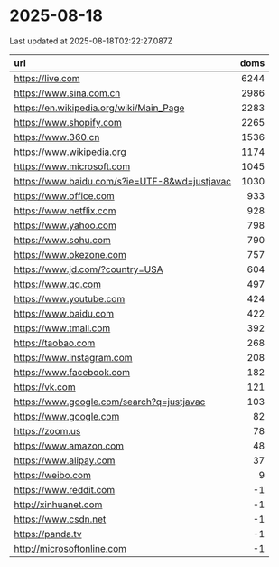 # 2025-08-18

<!-- BEGIN -->
Last updated at 2025-08-18T02:22:27.087Z

url | doms
:- | -:
https://live.com | 6244
https://www.sina.com.cn | 2986
https://en.wikipedia.org/wiki/Main_Page | 2283
https://www.shopify.com | 2265
https://www.360.cn | 1536
https://www.wikipedia.org | 1174
https://www.microsoft.com | 1045
https://www.baidu.com/s?ie=UTF-8&wd=justjavac | 1030
https://www.office.com | 933
https://www.netflix.com | 928
https://www.yahoo.com | 798
https://www.sohu.com | 790
https://www.okezone.com | 757
https://www.jd.com/?country=USA | 604
https://www.qq.com | 497
https://www.youtube.com | 424
https://www.baidu.com | 422
https://www.tmall.com | 392
https://taobao.com | 268
https://www.instagram.com | 208
https://www.facebook.com | 182
https://vk.com | 121
https://www.google.com/search?q=justjavac | 103
https://www.google.com | 82
https://zoom.us | 78
https://www.amazon.com | 48
https://www.alipay.com | 37
https://weibo.com | 9
https://www.reddit.com | -1
http://xinhuanet.com | -1
https://www.csdn.net | -1
https://panda.tv | -1
http://microsoftonline.com | -1
<!-- END -->

